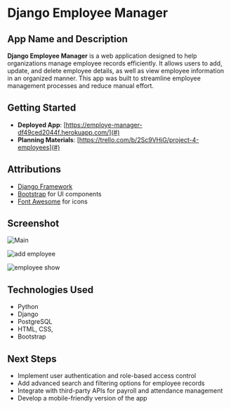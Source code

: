 # Django Employee Manager


## App Name and Description
**Django Employee Manager** is a web application designed to help organizations manage employee records efficiently. It allows users to add, update, and delete employee details, as well as view employee information in an organized manner. This app was built to streamline employee management processes and reduce manual effort.

## Getting Started

- **Deployed App**: [https://employe-manager-df49ced2044f.herokuapp.com/](#)
- **Planning Materials**: [https://trello.com/b/2Sc9VHjG/project-4-employees](#)

## Attributions
- [Django Framework](https://employe-manager-997de00a158c.herokuapp.com/)
- [Bootstrap](https://getbootstrap.com/) for UI components
- [Font Awesome](https://fontawesome.com/) for icons

## Screenshot
![Main](https://github.com/user-attachments/assets/2e8efb59-a9ae-436b-9966-03e36f66633d)

![add employee](https://github.com/user-attachments/assets/fa2b28b8-431b-4163-b4b6-6a90c550cf1e)

![employee show](https://github.com/user-attachments/assets/cf5b6828-9d8b-4c00-a72a-cfcdce8092ce)



## Technologies Used
- Python
- Django
- PostgreSQL
- HTML, CSS,
- Bootstrap

## Next Steps
- Implement user authentication and role-based access control
- Add advanced search and filtering options for employee records
- Integrate with third-party APIs for payroll and attendance management
- Develop a mobile-friendly version of the app  
